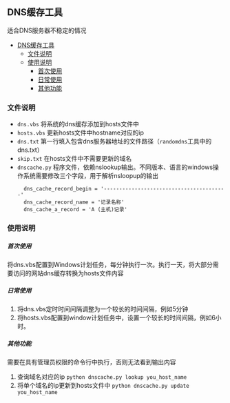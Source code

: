 ## DNS缓存工具
适合DNS服务器不稳定的情况

- [DNS缓存工具](#dns缓存工具)
  - [文件说明](#文件说明)
  - [使用说明](#使用说明)
      - [首次使用](#首次使用)
      - [日常使用](#日常使用)
      - [其他功能](#其他功能)

### 文件说明
- `dns.vbs`
  将系统的dns缓存添加到hosts文件中
- `hosts.vbs`
  更新hosts文件中hostname对应的ip
- `dns.txt`
  第一行填入包含dns服务器地址的文件路径（`randomdns`工具中的dns.txt）
- `skip.txt`
  在hosts文件中不需要更新的域名
- `dnscache.py`
  程序文件，依赖nslookup输出。不同版本、语言的windows操作系统需要修改三个字段，用于解析nsloopup的输出
  ```
    dns_cache_record_begin = '----------------------------------------'
    dns_cache_record_name = '记录名称'
    dns_cache_a_record = 'A (主机)记录'
  ```

### 使用说明
##### 首次使用
将dns.vbs配置到Windows计划任务，每分钟执行一次。执行一天，将大部分需要访问的网站dns缓存转换为hosts文件内容

##### 日常使用
1. 将dns.vbs定时时间间隔调整为一个较长的时间间隔，例如5分钟
2. 将hosts.vbs配置到window计划任务中，设置一个较长的时间间隔，例如6小时。

##### 其他功能
需要在具有管理员权限的命令行中执行，否则无法看到输出内容
1. 查询域名对应的ip
    `python dnscache.py lookup you_host_name`
2. 将单个域名的ip更新到hosts文件中
   `python dnscache.py update you_host_name`